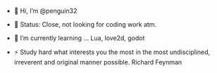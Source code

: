 - 👋 Hi, I’m @penguin32
- 👀 Status: Close, not looking for coding work atm.
- 🌱 I’m currently learning ... Lua, love2d, godot
  
- ⚡ Study hard what interests you the most in the most undisciplined, irreverent and original manner possible.   Richard Feynman

<!---
penguin32/penguin32 is a ✨ special ✨ repository because its `README.md` (this file) appears on your GitHub profile.
You can click the Preview link to take a look at your changes.
--->
